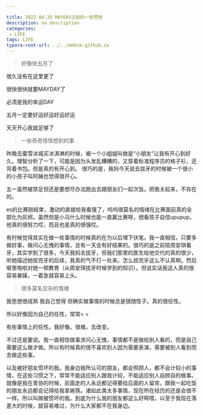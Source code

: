 ```yaml
---

title: 2022.04.28 MAYDAY之前的一些预告
description: no description
categories:
 - LIFE
tags: LIFE
typora-root-url: ../../mmkcm.github.io
---
```


> 好像快五月了

很久没有在这里更了

很快很快就要MAYDAY了

必须是我的幸运DAY

五月一定要好运好运好运好运

天天开心我就足够了

> 一些奇奇怪怪想到的事

昨晚去蜜雪冰城买冰淇淋的时候，被一个小姐姐叫做是“小朋友”让我有开心到好久。理智分析了一下，可能是因为头发乱糟糟的，又穿着标准程序员的格子衫，还背着书包。但是真的有开心到。 很巧的是，我妈今天说去拔牙的时候被一个很小的小孩子叫阿姨也觉得很开心。

五一虽然被禁足但还是要想尽办法跑出去跟朋友们一起次饭。把我关起来，不存在的。

es的比赛刚结束，激动的直接给我看饿了，呜呜很莫名的情绪在比赛面前真的全部化为灰烬。虽然但是小马什么时候也能一直赢比赛呀，想看孩子自信upupup。他真的很努力哎，而且也是真的很强哎。

有时候觉得其实在做一些事情的时候真的在为以后埋下伏笔。我一直相信，只要多做好事，做问心无愧的事情，总有一天会有好结果的。很巧的是之前陪周安琪看牙，其实学到了很多，今天我妈去拔牙，但我们那里的医生给他交代的真的很少，听她描述她拔完牙的后续，我真的气不打一处来。怎么拔完牙这么不认真啊。然后噼里啪啦对她一顿教育（从周安琪拔牙时候学到的知识）。但说实话我这人真的很容易暴躁，一着急就容易上头。



> 很多莫名交杂的情绪

我思想很成熟 我自己觉得 但确实做事情的时候总是很随性子。真的很任性。

所以好像因为自己的任性，常常= =

有些事情上的任性。我好像。很难。去改变。

不过还是要说。我一直相信做事求问心无愧，事情都不是做给别人看的，而是自己需要这么做才做。所以有时候真的很不喜欢别人因为需要表演，需要被别人看到而去做这些事。

以及被好朋友惯坏的我。我身边我所认可的朋友，都会照顾人，都不会计较小的事情，在这些习惯之下，常常不能适应别人跟我计较，不能适应别人自顾自的做事。就像是我在青协的时候，前面走的人永远都记得要给后面的人留帘，跟我一起吃饭的朋友永远都会记得给我拿碗筷。诸如此类太多事情，现在所在经历的还是会很不一样。所以叫做被惯坏的我。到底为什么我的朋友都这么好啊喂，以至于我现在落差大的时候，就容易难过，为什么大家都不在我身边。
